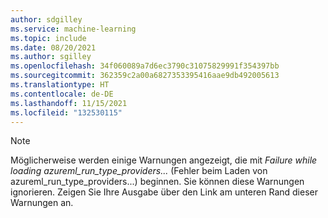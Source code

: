 ```yaml
---
author: sdgilley
ms.service: machine-learning
ms.topic: include
ms.date: 08/20/2021
ms.author: sgilley
ms.openlocfilehash: 34f060089a7d6ec3790c31075829991f354397bb
ms.sourcegitcommit: 362359c2a00a6827353395416aae9db492005613
ms.translationtype: HT
ms.contentlocale: de-DE
ms.lasthandoff: 11/15/2021
ms.locfileid: "132530115"
---
```

> [!NOTE]
> Möglicherweise werden einige Warnungen angezeigt, die mit *Failure while loading azureml_run_type_providers...* (Fehler beim Laden von azureml_run_type_providers...) beginnen. Sie können diese Warnungen ignorieren. Zeigen Sie Ihre Ausgabe über den Link am unteren Rand dieser Warnungen an.
